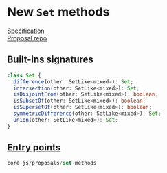 # New `Set` methods
[Specification](https://tc39.es/proposal-set-methods/)\
[Proposal repo](https://github.com/tc39/proposal-set-methods)

## Built-ins signatures
```ts
class Set {
  difference(other: SetLike<mixed>): Set;
  intersection(other: SetLike<mixed>): Set;
  isDisjointFrom(other: SetLike<mixed>): boolean;
  isSubsetOf(other: SetLike<mixed>): boolean;
  isSupersetOf(other: SetLike<mixed>): boolean;
  symmetricDifference(other: SetLike<mixed>): Set;
  union(other: SetLike<mixed>): Set;
}
```

## [Entry points]({docs-version}/docs/usage#h-entry-points)
```ts
core-js/proposals/set-methods
```
